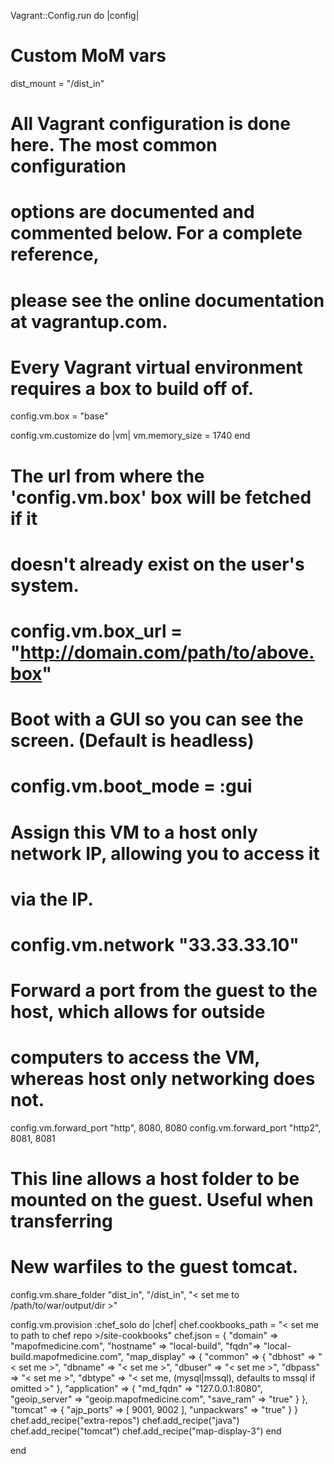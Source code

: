 Vagrant::Config.run do |config|

  # Custom MoM vars
  dist_mount = "/dist_in"
  
  # All Vagrant configuration is done here. The most common configuration
  # options are documented and commented below. For a complete reference,
  # please see the online documentation at vagrantup.com.

  # Every Vagrant virtual environment requires a box to build off of.
  config.vm.box = "base"

  config.vm.customize do |vm|
    vm.memory_size = 1740
  end 

  # The url from where the 'config.vm.box' box will be fetched if it
  # doesn't already exist on the user's system.
  # config.vm.box_url = "http://domain.com/path/to/above.box"

  # Boot with a GUI so you can see the screen. (Default is headless)
  # config.vm.boot_mode = :gui

  # Assign this VM to a host only network IP, allowing you to access it
  # via the IP.
  # config.vm.network "33.33.33.10"

  # Forward a port from the guest to the host, which allows for outside
  # computers to access the VM, whereas host only networking does not.
  config.vm.forward_port "http", 8080, 8080
  config.vm.forward_port "http2", 8081, 8081

  # This line allows a host folder to be mounted on the guest.  Useful when transferring
  # New warfiles to the guest tomcat.
  config.vm.share_folder "dist_in", "/dist_in", "< set me to /path/to/war/output/dir >"

  config.vm.provision :chef_solo do |chef|
    chef.cookbooks_path = "< set me to path to chef repo >/site-cookbooks"
    chef.json = {
      "domain" => "mapofmedicine.com",
      "hostname" => "local-build",
      "fqdn"=> "local-build.mapofmedicine.com",
      "map_display" => {
        "common" => {
          "dbhost" => "< set me >",
          "dbname" => "< set me >",
          "dbuser" => "< set me >",
          "dbpass" => "< set me >",
          "dbtype" => "< set me, (mysql|mssql), defaults to mssql if omitted >"
        },
        "application" => {
          "md_fqdn" =>  "127.0.0.1:8080",
          "geoip_server" => "geoip.mapofmedicine.com",
          "save_ram" => "true"
        }
      },
      "tomcat" => {
        "ajp_ports" => [ 9001, 9002 ],
        "unpackwars" => "true"
      }
    }
    chef.add_recipe("extra-repos")
    chef.add_recipe("java")
    chef.add_recipe("tomcat")
    chef.add_recipe("map-display-3")
  end

end
